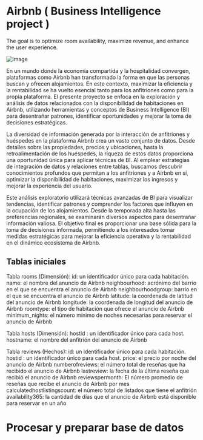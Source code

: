 # Airbnb ( Business Intelligence project )
The goal is to optimize room availability, maximize revenue, and enhance the user experience.

![image](https://github.com/user-attachments/assets/f3d5bb67-84f2-4dab-a24c-3a4302bd092b)


En un mundo donde la economía compartida y la hospitalidad convergen, plataformas como Airbnb han transformado la forma en que las personas buscan y ofrecen alojamientos. En este contexto, maximizar la eficiencia y la rentabilidad se ha vuelto esencial tanto para los anfitriones como para la propia plataforma. El presente proyecto se enfoca en la exploración y análisis de datos relacionados con la disponibilidad de habitaciones en Airbnb, utilizando herramientas y conceptos de Business Intelligence (BI) para desentrañar patrones, identificar oportunidades y mejorar la toma de decisiones estratégicas.

La diversidad de información generada por la interacción de anfitriones y huéspedes en la plataforma Airbnb crea un vasto conjunto de datos. Desde detalles sobre las propiedades, precios y ubicaciones, hasta la retroalimentación de los huéspedes, la riqueza de estos datos proporciona una oportunidad única para aplicar técnicas de BI. Al emplear estrategias de integración de datos y relaciones entre tablas, buscamos descubrir conocimientos profundos que permitan a los anfitriones y a Airbnb en sí, optimizar la disponibilidad de habitaciones, maximizar los ingresos y mejorar la experiencia del usuario.

Este análisis exploratorio utilizará técnicas avanzadas de BI para visualizar tendencias, identificar patrones y comprender los factores que influyen en la ocupación de los alojamientos. Desde la temporada alta hasta las preferencias regionales, se examinarán diversos aspectos para desentrañar información valiosa. El objetivo final es proporcionar una base sólida para la toma de decisiones informada, permitiendo a los interesados tomar medidas estratégicas para mejorar la eficiencia operativa y la rentabilidad en el dinámico ecosistema de Airbnb.

## Tablas iniciales

Tabla rooms (Dimensión):
id: un identificador único para cada habitación.
name: el nombre del anuncio de Airbnb
neighbourhood: acrónimo del barrio en el que se encuentra el anuncio de Airbnb neighbourhoodgroup: barrio en el que se encuentra el anuncio de Airbnb
latitude: la coordenada de latitud del anuncio de Airbnb
longitude: la coordenada de longitud del anuncio de Airbnb
roomtype: el tipo de habitación que ofrece el anuncio de Airbnb
minimum_nights: el número mínimo de noches necesarias para reservar el anuncio de Airbnb

Tabla hosts (Dimensión):
hostid : un identificador único para cada host.
hostname: el nombre del anfitrión del anuncio de Airbnb

Tabla reviews (Hechos):
id: un identificador único para cada habitación.
hostid : un identificador único para cada host.
price: el precio por noche del anuncio de Airbnb
numberofreviews: el número total de reseñas que ha recibido el anuncio de Airbnb
lastreview: la fecha de la última reseña que recibió el anuncio de Airbnb
reviewspermonth: El número promedio de reseñas que recibe el anuncio de Airbnb por mes
calculatedhostlistingscount: el número total de listados que tiene el anfitrión
availability365: la cantidad de días que el anuncio de Airbnb está disponible para reservar en un año

# Procesar y preparar base de datos




